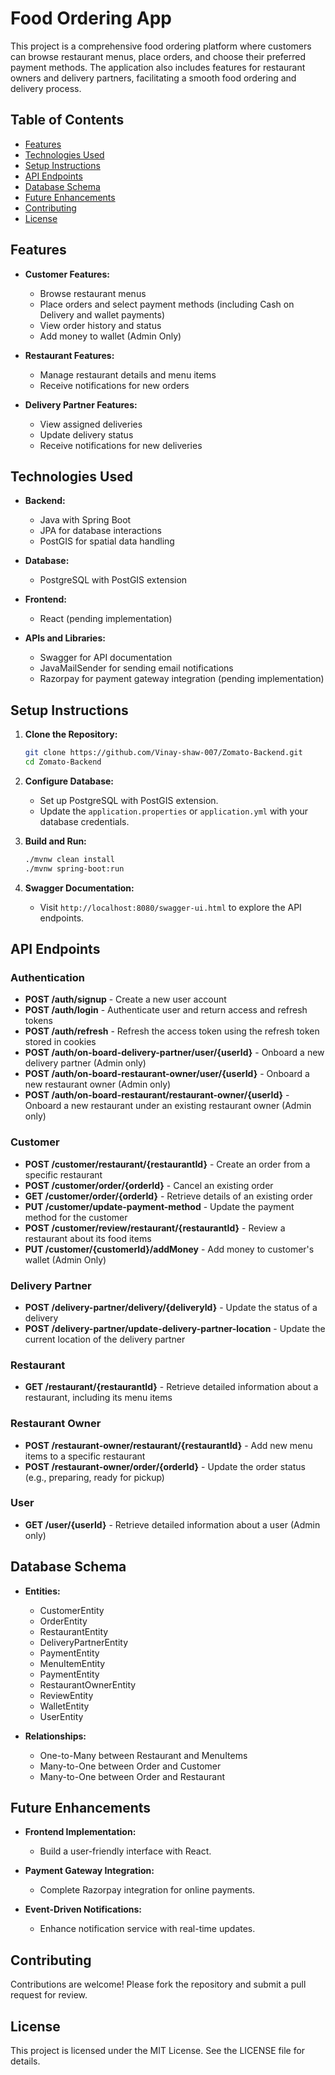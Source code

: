 # Food Ordering App

This project is a comprehensive food ordering platform where customers can browse restaurant menus, place orders, and choose their preferred payment methods. The application also includes features for restaurant owners and delivery partners, facilitating a smooth food ordering and delivery process.

## Table of Contents

- [Features](#features)
- [Technologies Used](#technologies-used)
- [Setup Instructions](#setup-instructions)
- [API Endpoints](#api-endpoints)
- [Database Schema](#database-schema)
- [Future Enhancements](#future-enhancements)
- [Contributing](#contributing)
- [License](#license)

## Features

- **Customer Features:**
  - Browse restaurant menus
  - Place orders and select payment methods (including Cash on Delivery and wallet payments)
  - View order history and status
  - Add money to wallet (Admin Only)

- **Restaurant Features:**
  - Manage restaurant details and menu items
  - Receive notifications for new orders

- **Delivery Partner Features:**
  - View assigned deliveries
  - Update delivery status
  - Receive notifications for new deliveries

## Technologies Used

- **Backend:**
  - Java with Spring Boot
  - JPA for database interactions
  - PostGIS for spatial data handling

- **Database:**
  - PostgreSQL with PostGIS extension

- **Frontend:**
  - React (pending implementation)

- **APIs and Libraries:**
  - Swagger for API documentation
  - JavaMailSender for sending email notifications
  - Razorpay for payment gateway integration (pending implementation)

## Setup Instructions

1. **Clone the Repository:**
   ```bash
   git clone https://github.com/Vinay-shaw-007/Zomato-Backend.git
   cd Zomato-Backend
   ```

2. **Configure Database:**
   - Set up PostgreSQL with PostGIS extension.
   - Update the `application.properties` or `application.yml` with your database credentials.

3. **Build and Run:**
   ```bash
   ./mvnw clean install
   ./mvnw spring-boot:run
   ```

4. **Swagger Documentation:**
   - Visit `http://localhost:8080/swagger-ui.html` to explore the API endpoints.

## API Endpoints

### Authentication

- **POST /auth/signup** - Create a new user account
- **POST /auth/login** - Authenticate user and return access and refresh tokens
- **POST /auth/refresh** - Refresh the access token using the refresh token stored in cookies
- **POST /auth/on-board-delivery-partner/user/{userId}** - Onboard a new delivery partner (Admin only)
- **POST /auth/on-board-restaurant-owner/user/{userId}** - Onboard a new restaurant owner (Admin only)
- **POST /auth/on-board-restaurant/restaurant-owner/{userId}** - Onboard a new restaurant under an existing restaurant owner (Admin only)

### Customer

- **POST /customer/restaurant/{restaurantId}** - Create an order from a specific restaurant
- **POST /customer/order/{orderId}** - Cancel an existing order
- **GET /customer/order/{orderId}** - Retrieve details of an existing order
- **PUT /customer/update-payment-method** - Update the payment method for the customer
- **POST /customer/review/restaurant/{restaurantId}** - Review a restaurant about its food items
- **PUT /customer/{customerId}/addMoney** - Add money to customer's wallet (Admin Only)

### Delivery Partner

- **POST /delivery-partner/delivery/{deliveryId}** - Update the status of a delivery
- **POST /delivery-partner/update-delivery-partner-location** - Update the current location of the delivery partner

### Restaurant

- **GET /restaurant/{restaurantId}** - Retrieve detailed information about a restaurant, including its menu items

### Restaurant Owner

- **POST /restaurant-owner/restaurant/{restaurantId}** - Add new menu items to a specific restaurant
- **POST /restaurant-owner/order/{orderId}** - Update the order status (e.g., preparing, ready for pickup)

### User

- **GET /user/{userId}** - Retrieve detailed information about a user (Admin only)

## Database Schema

- **Entities:**
  - CustomerEntity
  - OrderEntity
  - RestaurantEntity
  - DeliveryPartnerEntity
  - PaymentEntity
  - MenuItemEntity
  - PaymentEntity
  - RestaurantOwnerEntity
  - ReviewEntity
  - WalletEntity
  - UserEntity

- **Relationships:**
  - One-to-Many between Restaurant and MenuItems
  - Many-to-One between Order and Customer
  - Many-to-One between Order and Restaurant

## Future Enhancements

- **Frontend Implementation:**
  - Build a user-friendly interface with React.

- **Payment Gateway Integration:**
  - Complete Razorpay integration for online payments.

- **Event-Driven Notifications:**
  - Enhance notification service with real-time updates.

## Contributing

Contributions are welcome! Please fork the repository and submit a pull request for review.

## License

This project is licensed under the MIT License. See the LICENSE file for details.